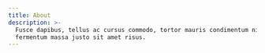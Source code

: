 ```yaml
---
title: About
description: >-
  Fusce dapibus, tellus ac cursus commodo, tortor mauris condimentum nibh, ut
  fermentum massa justo sit amet risus.
---
```



